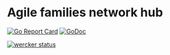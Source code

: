 # Agile families network hub

[![Go Report Card](http://goreportcard.com/badge/hamster21/family-booster)](http://goreportcard.com/report/hamster21/family-booster) [![GoDoc](https://godoc.org/github.com/HaMster21/family-booster?status.svg)](https://godoc.org/github.com/HaMster21/family-booster)

[![wercker status](https://app.wercker.com/status/07613d501e5e0f4ee5a6bac97dc08149/m "wercker status")](https://app.wercker.com/project/bykey/07613d501e5e0f4ee5a6bac97dc08149)
